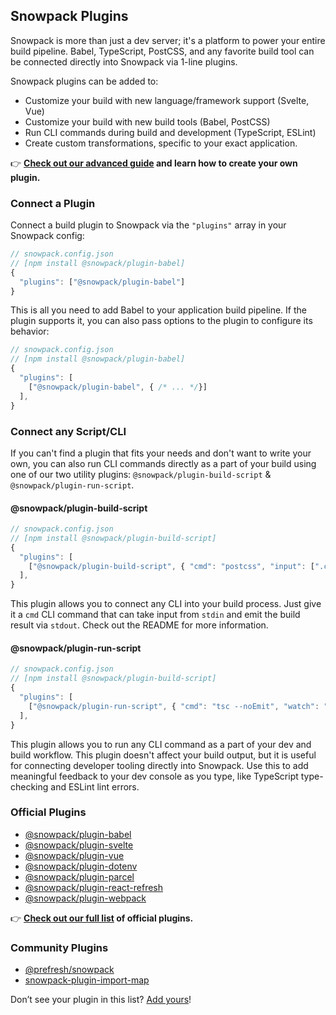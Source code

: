 ## Snowpack Plugins

Snowpack is more than just a dev server; it's a platform to power your entire build pipeline. Babel, TypeScript, PostCSS, and any favorite build tool can be connected directly into Snowpack via 1-line plugins.

Snowpack plugins can be added to:
- Customize your build with new language/framework support (Svelte, Vue)
- Customize your build with new build tools (Babel, PostCSS)
- Run CLI commands during build and development (TypeScript, ESLint)
- Create custom transformations, specific to your exact application.

👉 **[Check out our advanced guide](/plugins) and learn how to create your own plugin.**


### Connect a Plugin

Connect a build plugin to Snowpack via the `"plugins"` array in your Snowpack config:

```js
// snowpack.config.json
// [npm install @snowpack/plugin-babel]
{
  "plugins": ["@snowpack/plugin-babel"]
}
```

This is all you need to add Babel to your application build pipeline. If the plugin supports it, you can also pass options to the plugin to configure its behavior:

```js
// snowpack.config.json
// [npm install @snowpack/plugin-babel]
{
  "plugins": [
    ["@snowpack/plugin-babel", { /* ... */}]
  ],
}
```

### Connect any Script/CLI

If you can't find a plugin that fits your needs and don't want to write your own, you can also run CLI commands directly as a part of your build using one of our two utility plugins: `@snowpack/plugin-build-script` & `@snowpack/plugin-run-script`.

#### @snowpack/plugin-build-script

```js
// snowpack.config.json
// [npm install @snowpack/plugin-build-script]
{
  "plugins": [
    ["@snowpack/plugin-build-script", { "cmd": "postcss", "input": [".css"], "output": [".css"]}]
  ],
}
```

This plugin allows you to connect any CLI into your build process. Just give it a `cmd` CLI command that can take input from `stdin` and emit the build result via `stdout`. Check out the README for more information.

#### @snowpack/plugin-run-script

```js
// snowpack.config.json
// [npm install @snowpack/plugin-build-script]
{
  "plugins": [
    ["@snowpack/plugin-run-script", { "cmd": "tsc --noEmit", "watch": "$1 --watch"}]
  ],
}
```

This plugin allows you to run any CLI command as a part of your dev and build workflow. This plugin doesn't affect your build output, but it is useful for connecting developer tooling directly into Snowpack. Use this to add meaningful feedback to your dev console as you type, like TypeScript type-checking and ESLint lint errors.


### Official Plugins
- [@snowpack/plugin-babel](https://github.com/pikapkg/create-snowpack-app/tree/master/packages/plugin-babel)
- [@snowpack/plugin-svelte](https://github.com/pikapkg/create-snowpack-app/tree/master/packages/plugin-svelte)
- [@snowpack/plugin-vue](https://github.com/pikapkg/create-snowpack-app/tree/master/packages/plugin-vue)
- [@snowpack/plugin-dotenv](https://github.com/pikapkg/create-snowpack-app/tree/master/packages/plugin-dotenv)
- [@snowpack/plugin-parcel](https://github.com/pikapkg/create-snowpack-app/tree/master/packages/plugin-parcel)
- [@snowpack/plugin-react-refresh](https://github.com/pikapkg/create-snowpack-app/tree/master/packages/plugin-react-refresh)
- [@snowpack/plugin-webpack](https://github.com/pikapkg/create-snowpack-app/tree/master/packages/plugin-webpack)

👉 **[Check out our full list](/plugins) of official plugins.**

### Community Plugins

- [@prefresh/snowpack](https://github.com/JoviDeCroock/prefresh)
- [snowpack-plugin-import-map](https://github.com/zhoukekestar/snowpack-plugin-import-map)

Don’t see your plugin in this list? [Add yours](https://github.com/pikapkg/snowpack/pulls)!
